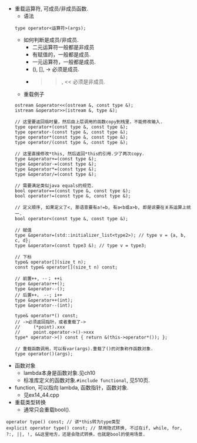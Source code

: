 - 重载运算符, 可成员/非成员函数.
    - 语法
    ```
    type operator<运算符>(args);
    ```
    - 如何判断是成员/非成员.
        - 二元运算符一般都是非成员
        - 有赋值的，一般都是成员.
        - 一元运算符，一般都是成员.
        - (), [], -> 必须是成员.
        - >>, << 必须是非成员.
    - 重载例子
    ```
    ostream &operator<<(ostream &, const type &);
    istream &operator>>(istream &, type &);

    // 这里要返回临时量，然后由上层调用的函数copy到栈里，不能修改输入.
    type operator+(const type &, const type &);
    type operator-(const type &, const type &);
    type operator*(const type &, const type &);
    type operator/(const type &, const type &);
  
    // 这里直接修改*this, 然后返回*this的引用.少了两次copy.
    type &operator+=(const type &);
    type &operator-=(const type &);
    type &operator*=(const type &);
    type &operator/=(const type &);
  
    // 需要满足类似java equals的规范.
    bool operator==(const type &, const type &);
    bool operator!=(const type &, const type &);
  
    // 定义顺序, 如果定义了<, 那语意要有a!=b, 有a<b或a>b, 即是说要在关系运算上统一.
    bool operator<(const type &, const type &);
  
    // 赋值
    type &operator=(std::initializer_list<type2>); // type v = {a, b, c, d};
    type &operator=(const type3 &); // type v = type3;
  
    // 下标
    type& operator[](size_t n);
    const type& operator[](size_t n) const;
  
    // 前置++, --； ++i
    type &operator++();
    type &operator--();
    // 后置++， --; i++
    type &operator++(int);
    type &operator--(int);
  
    type& operator*() const;
    // ->必须返回指针，或者重载了->
    //     (*point).xxx
    //     point.operator->()->xxx
    type* operator->() const { return &(this->operator*()); };
  
    // 重载函数调用，可以有var(args).重载了()的对象称作函数对象.
    type operator()(args);
    ```
- 函数对象
    - lambda本身是函数对象.见ch10
    - 标准库定义的函数对象.`#include functional`, 见510页.
- function, 可以指向 lambda, 函数指针，函数对象.
    - 见ex14_44.cpp
- 重载类型转换
    - 通常只会重载bool().
```
operator type() const; // 讲*this转为type类型
explicit operator type() const; // 禁用隐式转换, 不过在if, while, for, ?:, ||, !, &&这里地方，还是会隐式转换，也就是bool的使用场景.
```